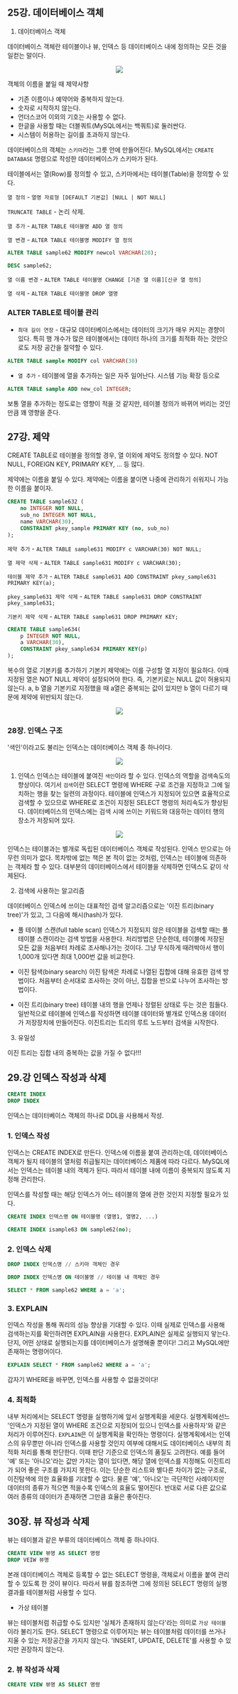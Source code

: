 ## 25강. 데이터베이스 객체

1. 데이터베이스 객체

데이터베이스 객체란 테이블이나 뷰, 인덱스 등 데이터베이스 내에 정의하는 모든 것을 일컫는 말이다.

<div align="center">
    <img src="https://user-images.githubusercontent.com/97272787/226513727-a8b75515-01af-40c0-9722-bf86c1576af6.png">
</div>

객체의 이름을 붙일 때 제약사항

- 기존 이름이나 예약어와 중복하지 않는다.
- 숫자로 시작하지 않는다.
- 언더스코어 이외의 기호는 사용할 수 없다.
- 한글을 사용할 때는 더블쿼트(MySQL에서는 백쿼트)로 둘러싼다.
- 시스템이 허용하는 길이를 초과하지 않는다.

데이터베이스의 객체는 `스키마`라는 그릇 안에 만들어진다.
MySQL에서는 `CREATE DATABASE` 명령으로 작성한 데이터베이스가 스키마가 된다.

테이블에서는 열(Row)를 정의할 수 있고, 스키마에서는 테이블(Table)을 정의할 수 있다.

`열 정의` - `열명 자료형 [DEFAULT 기본값] [NULL | NOT NULL]`

`TRUNCATE TABLE` - 논리 삭제.

`열 추가` - `ALTER TABLE 테이블명 ADD 열 정의`

`열 변경` - `ALTER TABLE 테이블명 MODIFY 열 정의`

```SQL
ALTER TABLE sample62 MODIFY newcol VARCHAR(20);

DESC sample62;
```

`열 이름 변경` - `ALTER TABLE 테이블명 CHANGE [기존 열 이름][신규 열 정의]`

`열 삭제` - `ALTER TABLE 테이블명 DROP 열명`

### ALTER TABLE로 테이블 관리

- `최대 길이 연장` - 대규모 데이터베이스에서는 데이터의 크기가 매우 커지는 경향이 있다. 특히 행 개수가 많은 테이블에서는 데이터 하나의 크기를 최적화 하는 것만으로도 저장 공간을  절약할 수 있다.

```sql
ALTER TABLE sample MODIFY col VARCHAR(30)
```

- `열 추가` - 테이블에 열을 추가하는 일은 자주 일어난다. 시스템 기능 확장 등으로

```sql
ALTER TABLE sample ADD new_col INTEGER;
```
보통 열을 추가하는 정도로는 영향이 적을 것 같지만, 테이블 정의가 바뀌어 버리는 것인 만큼 꽤 영향을 준다.

## 27강. 제약

CREATE TABLE로 테이블을 정의할 경우, 열 이외에 제약도 정의할 수 있다. NOT NULL, FOREIGN KEY, PRIMARY KEY, ... 등 많다.

제약에는 이름을 붙일 수 있다. 제약에는 이름을 붙이면 나중에 관리하기 쉬워지니 가능한 이름을 붙이자.

```sql
CREATE TABLE sample632 (
    no INTEGER NOT NULL,
    sub_no INTEGER NOT NULL,
    name VARCHAR(30),
    CONSTRAINT pkey_sample PRIMARY KEY (no, sub_no)
);
```

`제약 추가` - `ALTER TABLE sample631 MODIFY c VARCHAR(30) NOT NULL;`

`열 제약 삭제` - `ALTER TABLE sample631 MODIFY c VARCHAR(30);`

`테이블 제약 추가` - `ALTER TABLE sample631 ADD CONSTRAINT pkey_sample631 PRIMARY KEY(a);`

`pkey_sample631 제약 삭제` - `ALTER TABLE sample631 DROP CONSTRAINT pkey_sample631;`

`기본키 제약 삭제` - `ALTER TABLE sample631 DROP PRIMARY KEY;`

```sql
CREATE TABLE sample634(
    p INTEGER NOT NULL,
    a VARCHAR(30),
    CONSTRAINT pkey_sample634 PRIMARY KEY(p)
);
```

복수의 열로 기본키를 추가하기
기본키 제약에는 이를 구성할 열 지정이 필요하다. 이때 지정된 열은 NOT NULL 제약이 설정되어야 한다. 즉, 기본키로는 NULL 값이 허용되지 않는다.
a, b 열을 기본키로 지정했을 때 a열은 중복되는 값이 있지만 b 열이 다르기 때문에 제약에 위반되지 않는다.

<div align="center">
    <img src="https://user-images.githubusercontent.com/97272787/226522663-19474a0b-6ca6-4db7-8e03-6d54cce8377b.png">
</div>

### 28장. 인덱스 구조

'색인'이라고도 불리는 인덱스는 데이터베이스 객체 중 하나이다.

<div align="center">
    <img src="https://user-images.githubusercontent.com/97272787/226522872-f5f16be6-6e5f-4284-a3e8-b2e2a6e30aba.png">
</div>

1. 인덱스
인덱스는 테이블에 붙여진 `색인`이라 할 수 있다. 인덱스의 역할을 검색속도의 향상이다. 여기서 `검색`이란 SELECT 명령에 WHERE 구로 조건을 지정하고 그에 일치하는 행을 찾는 일련의 과정이다. 테이블에 인덱스가 지정되어 있으면 효율적으로 검색할 수 있으므로 WHERE로 조건이 지정된 SELECT 명령의 처리속도가 향상된다.
데이터베이스의 인덱스에는 검색 시에 쓰이는 키워드와 대응하는 데이터 행의 장소가 저장되어 있다.

<div align="center">
    <img src="https://user-images.githubusercontent.com/97272787/226523304-9cfc2ed7-d418-4b11-a045-bc129fd66306.png">
</div>

인덱스는 테이블과는 별개로 독립된 데이터베이스 객체로 작성된다. 인덱스 만으로는 아무런 의미가 없다. 목차밖에 없는 책은 본 적이 없는 것처럼, 인덱스는 테이블에 의존하는 객체라 할 수 있다. 대부분의 데이터베이스에서 테이블을 삭제하면 인덱스도 같이 삭제된다.

2. 검색에 사용하는 알고리즘

데이터베이스 인덱스에 쓰이는 대표적인 검색 알고리즘으로는 '이진 트리(binary tree)'가 있고, 그 다음에 해시(hash)가 있다.

- 풀 테이블 스캔(full table scan)
인덱스가 지정되지 않은 테이블을 검색할 때는 풀 테이블 스캔이라는 검색 방법을 사용한다. 처리방법은 단순한데, 테이블에 저장된 모든 값을 처음부터 차례로 조사해나가는 것이다. 그냥 무식하게 때려박아서 행이 1,000개 있다면 최대 1,000번 값을 비교한다.

- 이진 탐색(binary search)
이진 탐색은 차례로 나열된 집합에 대해 유효한 검색 방법이다. 처음부터 순서대로 조사하는 것이 아닌, 집합을 반으로 나누어 조사하는 방법이다.

- 이진 트리(binary tree)
테이블 내의 행을 언제나 정렬된 상태로 두는 것은 힘들다. 일반적으로 테이블에 인덱스를 작성하면 테이블 데이터와 별개로 인덱스용 데이터가 저장장치에 만들어진다.
이진트리는 트리의 루트 노드부터 검색을 시작한다.

3. 유일성

이진 트리는 집합 내의 중복하는 값을 가질 수 없다!!!

## 29.강 인덱스 작성과 삭제

```SQL
CREATE INDEX
DROP INDEX
```

인덱스는 데이터베이스 객체의 하나로 DDL을 사용해서 작성.

### 1. 인덱스 작성

인덱스는 CREATE INDEX로 만든다. 인덱스에 이름을 붙여 관리하는데, 데이터베이스 객체가 될지 테이블의 열처럼 취급될지는 데이터베이스 제품에 따라 다르다.
MySQL에서는 인덱스는 테이블 내의 객체가 된다. 따라서 테이블 내에 이름이 중복되지 않도록 지정해 관리한다.

인덱스를 작성할 때는 해당 인덱스가 어느 테이블의 열에 관한 것인지 지정할 필요가 있다.

```sql
CREATE INDEX 인덱스명 ON 테이블명 (열명1, 열명2, ...)

CREATE INDEX isample63 ON sample62(no);
```

### 2. 인덱스 삭제

```sql
DROP INDEX 인덱스명 // 스키마 객체인 경우

DROP INDEX 인덱스명 ON 테이블명 // 테이블 내 객체인 경우
```

```sql
SELECT * FROM sample62 WHERE a = 'a';
```

### 3. EXPLAIN

인덱스 작성을 통해 쿼리의 성능 향상을 기대할 수 있다. 이때 실제로 인덱스를 사용해 검색하는지를 확인하려면 EXPLAIN을 사용한다.
EXPLAIN은 실제로 실행되지 앟는다. 단지, 어떤 상태로 실행되는지를 데이터베이스가 설명해줄 뿐이다!
그리고 MySQL에만 존재하는 명령어이다.


```sql
EXPLAIN SELECT * FROM sample62 WHERE a = 'a';
```

갑자기 WHERE을 바꾸면, 인덱스를 사용할 수 없을것이다!

### 4. 최적화

내부 처리에서는 SELECT 명령을 실행하기에 앞서 실행계획을 세운다. 실행계획에선느 '인덱스가 지정된 열이 WHERE 조건으로 지정되어 있으니 인덱스를 사용하자'와 같은 처리가 이루어진다. `EXPLAIN`은 이 실행계획을 확인하는 명령이다.
실행계획에서는 인덱스의 유무뿐만 아니라 인덱스를 사용할 것인지 여부에 대해서도 데이터베이스 내부의 최적화 처리를 통해 판단한다. 이때 판단 기준으로 인덱스의 품질도 고려한다. 예를 들어 '예' 또는 '아니오'라는 값만 가지는 열이 있다면, 해당 열에 인덱스를 지정해도 이진트리가 되어 좋은 구조를 가지지 못한다.
이는 단순한 리스트와 별다른 차이가 없는 구조로, 이진탐색에 의한 효율화를 기대할 수 없다. 물론 '예', '아니오'는 극단적인 사례이지만 데이터의 종류가 적으면 적을수록 인덱스의 효율도 떨어진다. 반대로 서로 다른 값으로 여러 종류의 데이터가 존재하면 그만큼 효율은 좋아진다.


## 30장. 뷰 작성과 삭제

뷰는 테이블과 같은 부류의 데이터베이스 객체 중 하나이다.

```sql
CREATE VIEW 뷰명 AS SELECT 명령
DROP VEIW 뷰명
```

본래 데이터베이스 객체로 등록할 수 없는 SELECT 명령을, 객체로서 이름을 붙여 관리할 수 있도록 한 것이 뷰이다. 따라서 뷰를 참조하면 그에 정의된 SELECT 명령의 실행결과를 테이블처럼 사용할 수 있다.

- 가상 테이블

뷰는 테이블처럼 취급할 수도 있지만 '실체가 존재하지 않는다'라는 의미로 `가상 테이블`이라 불리기도 한다.
SELECT 명령으로 이루어지는 뷰는 테이블처럼 데이터를 쓰거나 지울 수 있는 저장공간을 가지지 않는다. 'INSERT, UPDATE, DELETE'를 사용할 수 있지만 권장하지 않는다.

### 2. 뷰 작성과 삭제

```sql
CREATE VIEW 뷰명 AS SELECT 명령
```